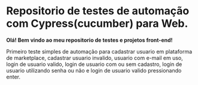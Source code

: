 # Repositorio de testes de automação com Cypress(cucumber) para Web.

**Olá! Bem vindo ao meu repositorio de testes e projetos front-end!**

Primeiro teste simples de automação para cadastrar usuario em plataforma de marketplace, cadastrar usuario invalido, usuario com e-mail em uso, login de usuario valido, login de usuario com ou sem cadastro, login de usuario utilizando senha ou não e login de usuario valido pressionando enter.

